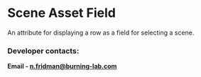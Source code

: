 # Scene Asset Field

An attribute for displaying a row as a field for selecting a scene.

### Developer contacts:

**Email - [n.fridman@burning-lab.com](mailto://n.fridman@burning-lab.com)**